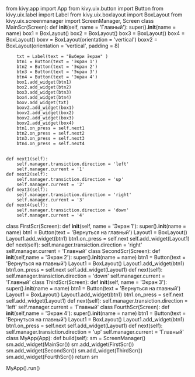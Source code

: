 from kivy.app import App
from kivy.uix.button import Button
from kivy.uix.label import Label
from kivy.uix.boxlayout import BoxLayout
from kivy.uix.screenmanager import ScreenManager, Screen
class MainScr(Screen):
    def __init__(self, name = 'Главный'):
        super().__init__(name = name)
        box1 = BoxLayout()
        box2 = BoxLayout()
        box3 = BoxLayout()
        box4 = BoxLayout()
        boxv = BoxLayout(orientation = 'vertical')
        boxv2 = BoxLayout(orientation = 'vertical', padding = 8)

        txt = Label(text = "Выбери Экран" )
        btn1 = Button(text = 'Экран 1')
        btn2 = Button(text = 'Экран 2')
        btn3 = Button(text = 'Экран 3')
        btn4 = Button(text = 'Экран 4')
        box1.add_widget(btn1)
        box2.add_widget(btn2)
        box3.add_widget(btn3)
        box4.add_widget(btn4)
        boxv.add_widget(txt)
        boxv2.add_widget(box1)
        boxv2.add_widget(box2)
        boxv2.add_widget(box3)
        boxv2.add_widget(box4)
        btn1.on_press = self.next1
        btn2.on_press = self.next2
        btn3.on_press = self.next3
        btn4.on_press = self.next4


    def next1(self):
        self.manager.transiction.direction = 'left'
        self.manager.current = '1'
    def next2(self):
        self.manager.transiction.direction = 'up'
        self.manager.current = '2'
    def next3(self):
        self.manager.transiction.direction = 'right'
        self.manager.current = '3'
    def next4(self):
        self.manager.transiction.direction = 'down'
        self.manager.current = '4'
class FirstScr(Screen):
    def __init__(self, name = 'Экран 1'):
        super().__init__(name = name)
        btn1 = Button(text = 'Вернуться на главный')
        Layout1 = BoxLayout()
        Layout1.add_widget(btn1)
        btn1.on_press = self.next
        self.add_widget(Layout1)
    def next(self):
        self.manager.transiction.direction = 'right'
        self.manager.current = 'Главный'
class SecondScr(Screen):
    def __init__(self,name = 'Экран 2'):
        super().__init__(name = name)
        btn1 = Button(text = 'Вернуться на главный')
        Layout1 = BoxLayout()
        Layout1.add_widget(btn1)
        btn1.on_press = self.next
        self.add_widget(Layout1)
    def next(self):
        self.manager.transiction.direction = 'down'
        self.manager.current = 'Главный'
class ThirdScr(Screen):
    def __init__(self, name = 'Экран 3'):
        super().__init__(name = name)
        btn1 = Button(text = 'Вернуться на главный')
        Layout1 = BoxLayout()
        Layout1.add_widget(btn1)
        btn1.on_press = self.next
        self.add_widget(Layout1)
    def next(self):
        self.manager.transiction.direction = 'left'
        self.manager.current = 'Главный'
class FourthScr(Screen):
    def __init__(self,name = 'Экран 4'):
        super().__init__(name = name)
        btn1 = Button(text = 'Вернуться на главный')
        Layout1 = BoxLayout()
        Layout1.add_widget(btn1)
        btn1.on_press = self.next
        self.add_widget(Layout1)
    def next(self):
        self.manager.transiction.direction = 'up'
        self.manager.current = 'Главный'
class MyApp(App):
    def build(self):
        sm = ScreenManager()
        sm.add_widget(MainScr())
        sm.add_widget(FirstScr())
        sm.add_widget(SecondScr())
        sm.add_widget(ThirdScr())
        sm.add_widget(FourthScr())
        return sm

MyApp().run()
